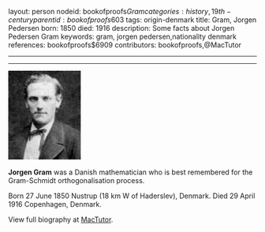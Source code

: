 layout: person
nodeid: bookofproofs$Gram
categories: history,19th-century
parentid: bookofproofs$603
tags: origin-denmark
title: Gram, Jorgen Pedersen
born: 1850
died: 1916
description: Some facts about Jorgen Pedersen Gram
keywords: gram, jorgen pedersen,nationality denmark
references: bookofproofs$6909
contributors: bookofproofs,@MacTutor

---


---

![Gram.jpg](https://github.com/bookofproofs/bookofproofs.github.io/blob/main/_sources/_assets/images/portraits/Gram.jpg?raw=true)

**Jorgen Gram** was a Danish mathematician who is best remembered for the Gram-Schmidt orthogonalisation process.

Born 27 June 1850 Nustrup (18 km W of Haderslev), Denmark. Died 29 April 1916 Copenhagen, Denmark.


View full biography at [MacTutor](https://mathshistory.st-andrews.ac.uk/Biographies/Gram/).